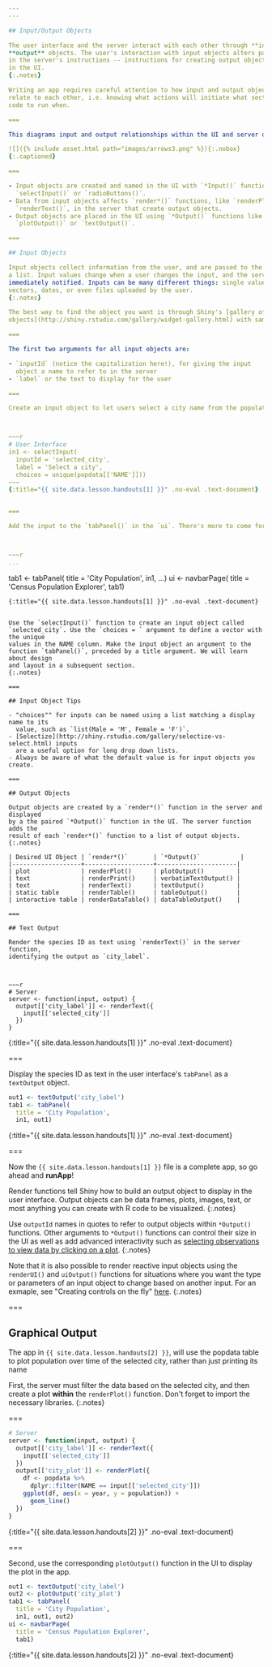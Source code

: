 ```yaml
---
---

## Input/Output Objects

The user interface and the server interact with each other through **input** and
**output** objects. The user's interaction with input objects alters parameters
in the server's instructions -- instructions for creating output objects shown
in the UI.
{:.notes}

Writing an app requires careful attention to how input and output objects
relate to each other, i.e. knowing what actions will initiate what sections of
code to run when.

===

This diagrams input and output relationships within the UI and server objects:

![]({% include asset.html path="images/arrows3.png" %}){:.nobox}
{:.captioned}

===

- Input objects are created and named in the UI with `*Input()` functions like
  `selectInput()` or `radioButtons()`.
- Data from input objects affects `render*()` functions, like `renderPlot()` or
  `renderText()`, in the server that create output objects.
- Output objects are placed in the UI using `*Output()` functions like
  `plotOutput()` or `textOutput()`.

===

## Input Objects

Input objects collect information from the user, and are passed to the server as
a list. Input values change when a user changes the input, and the server is
immediately notified. Inputs can be many different things: single values, text,
vectors, dates, or even files uploaded by the user.
{:.notes}

The best way to find the object you want is through Shiny's [gallery of input
objects](http://shiny.rstudio.com/gallery/widget-gallery.html) with sample code.

===

The first two arguments for all input objects are:

- `inputId` (notice the capitalization here!), for giving the input
  object a name to refer to in the server
- `label` or the text to display for the user

===

Create an input object to let users select a city name from the population data.



~~~r
# User Interface
in1 <- selectInput(
  inputId = 'selected_city',
  label = 'Select a city',
  choices = unique(popdata[['NAME']]))
~~~
{:title="{{ site.data.lesson.handouts[1] }}" .no-eval .text-document}


===

Add the input to the `tabPanel()` in the `ui`. There's more to come for that panel!



~~~r
...
```

tab1 <- tabPanel(
  title = 'City Population',
  in1, ...)
ui <- navbarPage(
  title = 'Census Population Explorer',
  tab1)
~~~
{:title="{{ site.data.lesson.handouts[1] }}" .no-eval .text-document}


Use the `selectInput()` function to create an input object called
`selected_city`. Use the `choices = ` argument to define a vector with the unique
values in the NAME column. Make the input object an argument to the
function `tabPanel()`, preceded by a title argument. We will learn about design
and layout in a subsequent section.
{:.notes}

===

## Input Object Tips

- "choices"" for inputs can be named using a list matching a display name to its
  value, such as `list(Male = 'M', Female = 'F')`.
- [Selectize](http://shiny.rstudio.com/gallery/selectize-vs-select.html) inputs
  are a useful option for long drop down lists.
- Always be aware of what the default value is for input objects you create.

===

## Output Objects

Output objects are created by a `render*()` function in the server and displayed
by a the paired `*Output()` function in the UI. The server function adds the
result of each `render*()` function to a list of output objects.
{:.notes}

| Desired UI Object | `render*()`       | `*Output()`           |
|-------------------+-------------------+----------------------|
| plot              | renderPlot()      | plotOutput()         |
| text              | renderPrint()     | verbatimTextOutput() |
| text              | renderText()      | textOutput()         |
| static table      | renderTable()     | tableOutput()        |
| interactive table | renderDataTable() | dataTableOutput()    |

===

## Text Output

Render the species ID as text using `renderText()` in the server function,
identifying the output as `city_label`.



~~~r
# Server
server <- function(input, output) {
  output[['city_label']] <- renderText({
    input[['selected_city']]
  })
}
~~~
{:title="{{ site.data.lesson.handouts[1] }}" .no-eval .text-document}


===

Display the species ID as text in the user interface's `tabPanel` as a
`textOutput` object.



~~~r
out1 <- textOutput('city_label')
tab1 <- tabPanel(
  title = 'City Population',
  in1, out1)
~~~
{:title="{{ site.data.lesson.handouts[1] }}" .no-eval .text-document}


===

Now the `{{ site.data.lesson.handouts[1] }}` file is a complete app, so go ahead and
**runApp**!

Render functions tell Shiny how to build an output object to display in the user
interface. Output objects can be data frames, plots, images, text, or most
anything you can create with R code to be visualized.
{:.notes}

Use `outputId` names in quotes to refer to output objects within `*Output()`
functions. Other arguments to `*Output()` functions can control their size in
the UI as well as add advanced interactivity such as [selecting observations to
view data by clicking on a
plot](http://shiny.rstudio.com/articles/selecting-rows-of-data.html).
{:.notes}

Note that it is also possible to render reactive input objects using the
`renderUI()` and `uiOutput()` functions for situations where you want the type
or parameters of an input object to change based on another input. For an
exmaple, see "Creating controls on the fly"
[here](http://shiny.rstudio.com/articles/dynamic-ui.html).
{:.notes}

===

## Graphical Output

The app in `{{ site.data.lesson.handouts[2] }}`, will use the popdata table to plot
population over time of the selected city, rather than just printing its name

First, the server must filter the data based on the selected city, and
then create a plot **within** the `renderPlot()` function. Don't forget to
import the necessary libraries.
{:.notes}

===



~~~r
# Server
server <- function(input, output) {
  output[['city_label']] <- renderText({
    input[['selected_city']]
  })
  output[['city_plot']] <- renderPlot({
    df <- popdata %>% 
      dplyr::filter(NAME == input[['selected_city']])
    ggplot(df, aes(x = year, y = population)) +
      geom_line()
  })
}
~~~
{:title="{{ site.data.lesson.handouts[2] }}" .no-eval .text-document}


===

Second, use the corresponding `plotOutput()` function in the UI to display the
plot in the app.



~~~r
out1 <- textOutput('city_label')
out2 <- plotOutput('city_plot')
tab1 <- tabPanel(
  title = 'City Population',
  in1, out1, out2)
ui <- navbarPage(
  title = 'Census Population Explorer',
  tab1)
~~~
{:title="{{ site.data.lesson.handouts[2] }}" .no-eval .text-document}

